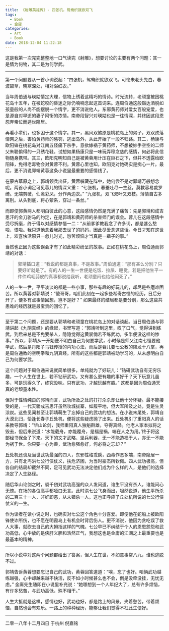 ```yaml
---
title: 《射雕英雄传》- 四张机，鸳鸯织就欲双飞
tags:
  - Book
  - 金庸
categories:
  - Art
  - Book
date: 2018-12-04 11:22:18
---
```


这是我第一次完完整整地一口气读完《射雕》，想要讨论的主要有两个问题：其一是情为何物，其二是为何学武。

<!-- more -->

***

第一个问题要从一首小词说起：“四张机，鸳鸯织就欲双飞。可怜未老头先白，春波碧草，晓寒深处，相对浴红衣。” 

当年周伯通与瑛姑情定大理，信物上绣着这精巧的情诗。时光流转，老顽童被困桃花岛十五年，在被蛇咬的昏迷之际仍喃喃念起这首词来。连周伯通这般豁达洒脱如孩童般的人尚不能摆脱一个情字，更不消说他人。东邪黄药师对爱女百般宠爱，也是源自对早逝的妻子阿衡的浓情。南帝段智兴对瑛姑也是一往情深，并终因这段恩怨弃帝位而遁世隐居。

再看小辈们，也多困于这个情字。其一，黑风双煞原是桃花岛上的弟子，双双跌落情网之后，害怕黄药师的惩罚，逃出岛外，从此开始了一段不归路。其二，杨康与欧阳锋在桃花岛对江南五怪痛下杀手，意欲嫁祸于黄药师，不想被妙手空空的二师父朱聪偷得的一只绣花鞋。试想如果杨康只是一味玩弄穆念慈的感情，何必将此信物随身携带。其三，欧阳克明知自己是被黄蓉用计压在巨石之下，但并不透露给欧阳锋，免得老毒物会对黄蓉不利。黄蓉心里也知，欧阳克对她确实是痴心一片。最后，更不消说郭靖黄蓉这条小说里最重要的感情线了。

在蒙古草原之上，郭靖领兵出征，黄蓉躲藏在阵中，她何尝不是对郭靖万般想念呢。两首小词足可见蓉儿的情深义重：
“七张机，春蚕吐尽一生丝，莫教容易裁罗绮。无端剪破，仙鸾彩凤，分作两边衣。”
“九张机，双飞双叶又双枝。薄情自古多离别。从头到底，将心萦系，穿过一条丝。”

而即便郭黄两人都明白彼此的心意，这段感情仍然是充满了痛苦：先是郭靖和成吉思汗的金刀驸马的约定，在是郭靖和黄药师的杀害师门的误会。蓉儿在这段感情中受尽折磨，终于得以对感情参悟一二：“从前爹爹教我念了许多词，都是甚么愁啦、恨啦。我只道他念着我那去世了的妈妈，因此尽爱念这些话。今日才知在这世上，欢喜快活原只一忽儿时光，愁苦烦恼才当真是一辈子的事。” 

当然也正因为这些误会才有了如此精彩纷呈的故事。正如在桃花岛上，周伯通而郭靖的对话：

>郭靖插口道：“我说的都是真事，不是故事。”周伯通道：“那有甚么分别？只要好听就是了。有的人的一生一世便是吃饭、拉屎、睡觉，若是把他生平一件件鸡毛蒜皮的真事都说给我听，老顽童闷也给他闷死了。”

人的一生一世，平平淡淡的都是一些小事，那些有趣的好玩儿的，却尽是些磨难困苦。所以黄蓉对郭靖说：“傻哥哥，咱们此刻在一起多些希奇古怪的经历，日后分开了，便多有点事情回想，岂不是好？” 如果最终的结局都是要分别，那么这些共患难的经历就是最宝贵的回忆了。

***

至于第二个问题，还是要从郭靖和老顽童在桃花岛上的对话谈起。当日周伯通与郭靖讲起《九阴真经》的缘起，书里写道：“郭靖听到这里，叹了口气，觉得讲到练武，到后来总是不免要杀人，隐隐觉得这黄裳倘若不练武功，多半便没这样的惨事。” 所以，郭靖从一开始便不明白自己为何要学武，小时候是师父江南七怪要他学武，然后是丹阳子马钰传授的内功心法，而后是蓉儿要七公教的降龙十八掌，再是周伯通教的空明拳和九阴真经。所有的这些都是郭靖被动学习的，从未想明白自己为何要学武。

这个问题对于周伯通来说就简单很多，单纯就为了好玩儿：“钻研武功自有无穷乐趣，一个人生在世上，若不钻研武功，又有甚么更有趣的事好干？天下玩意儿虽多，可是玩得久了，终究没味。只有武功，才越玩越有趣。” 这都是因为周伯通天真的老顽童本性。

但对于性情纯良的郭靖而言，武功所及之处的打打杀杀却让他十分怀疑。最不能接受的是，一代天骄成吉思汗虽然攻城拔寨，如履平地，但大军所及之处，竟是生灵涂炭。这些见闻甚至让郭靖萌生了忘掉自己的武功的想法。在小说末尾处，郭靖自大漠北归，恰逢长春子丘处机，便将这些疑虑抛了出来。丘处机引了重阳真人的话来教导郭靖：“华山论剑，我师重阳真人独魁群雄，夺得真经。他老人家本拟将之毁去，但后来说道：‘水能载舟，亦能覆舟，是福是祸，端在人之为用。’终于将这部经书保全了下来。天下的文才武略、坚兵利器，无一不能造福于人，亦无一不能为祸于世。你只要一心为善，武功愈强愈好，何必将之忘却？”

丘处机还谈及当世武功最强的四人，东邪性格乖戾，西毒作恶多端，南帝隐居一方，只有北丐洪七公行侠仗义，扶危济困，为当时豪杰所钦佩。四人武功极高，但各自的结局却截然不同，足可见武功无法决定他们成为什么样的人，是他们的选择决定了人生路径。

随后华山论剑之时，裘千仞对武功高强的众人发问道，谁生平没有杀人，谁能问心无愧。在场的各位高手都哑口无言。此时洪七公飞身而出，坦然说道，他生平所杀的二百三十一人，非奸即恶，从未错杀一人。这也正呼应了丘处机所说的七公行侠仗义的一生。

作为读者在读小说之时，也确实对七公这个角色十分喜爱。即便他在蛇船上被欧阳锋使诈所伤，也不愿在明霞岛上有机会时背后伤人。更不消说，他因为贪吃误了救人大事，就砍去自己的大拇指这样的气魄。七公早已不纠结于个人的恩恩怨怨和武功高低，心中放的是侠肝义胆和浩然正气，我想这也是金庸的江湖之上最重要也是最基本的精神。

***

所以小说中对这两个问题都给出了答案，但人生在世，不如意事常八九，谁也逃脱不过。

郭靖告诉黄蓉想要忘记自己的武功，黄蓉回答道道：“唉，忘了也好。咱俩武功越练越强，心中却越来越不快活，反不如小时候甚么也不会，倒是没牵没挂，无忧无虑。” 金庸先生随即在小说里补充说：“她哪想到一个人年纪大了，总有许多烦恼，有许多愁苦，与武功高低，殊不相干。”

人生大抵就是这样，感情也好，武功也好，都是路上的风景，夹着愁苦，带着烦恼，自然也会有欢乐。一路上的种种经历，能够让我们觉得不枉此生便好。

***

二零一八年十二月四日 于杭州
倪嘉铭 






















